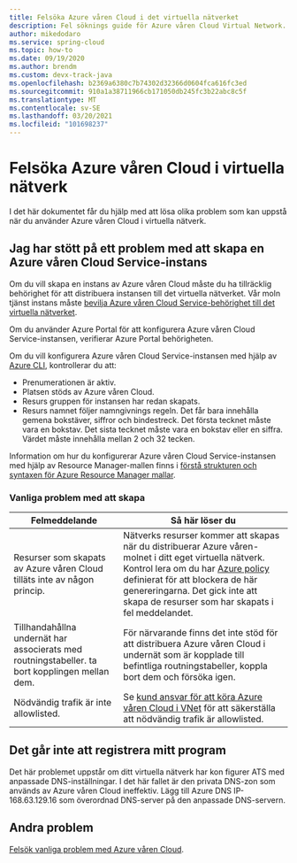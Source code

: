 ```yaml
---
title: Felsöka Azure våren Cloud i det virtuella nätverket
description: Fel söknings guide för Azure våren Cloud Virtual Network.
author: mikedodaro
ms.service: spring-cloud
ms.topic: how-to
ms.date: 09/19/2020
ms.author: brendm
ms.custom: devx-track-java
ms.openlocfilehash: b2369a6380c7b74302d32366d0604fca616fc3ed
ms.sourcegitcommit: 910a1a38711966cb171050db245fc3b22abc8c5f
ms.translationtype: MT
ms.contentlocale: sv-SE
ms.lasthandoff: 03/20/2021
ms.locfileid: "101698237"
---
```

# <a name="troubleshooting-azure-spring-cloud-in-virtual-networks"></a>Felsöka Azure våren Cloud i virtuella nätverk

I det här dokumentet får du hjälp med att lösa olika problem som kan uppstå när du använder Azure våren Cloud i virtuella nätverk.

## <a name="i-encountered-a-problem-with-creating-an-azure-spring-cloud-service-instance"></a>Jag har stött på ett problem med att skapa en Azure våren Cloud Service-instans

Om du vill skapa en instans av Azure våren Cloud måste du ha tillräcklig behörighet för att distribuera instansen till det virtuella nätverket.  Vår moln tjänst instans måste [bevilja Azure våren Cloud Service-behörighet till det virtuella nätverket](spring-cloud-tutorial-deploy-in-azure-virtual-network.md#grant-service-permission-to-the-virtual-network).

Om du använder Azure Portal för att konfigurera Azure våren Cloud Service-instansen, verifierar Azure Portal behörigheten.

Om du vill konfigurera Azure våren Cloud Service-instansen med hjälp av [Azure CLI](/cli/azure/get-started-with-azure-cli), kontrollerar du att:

- Prenumerationen är aktiv.
- Platsen stöds av Azure våren Cloud.
- Resurs gruppen för instansen har redan skapats.
- Resurs namnet följer namngivnings regeln. Det får bara innehålla gemena bokstäver, siffror och bindestreck. Det första tecknet måste vara en bokstav. Det sista tecknet måste vara en bokstav eller en siffra. Värdet måste innehålla mellan 2 och 32 tecken.

Information om hur du konfigurerar Azure våren Cloud Service-instansen med hjälp av Resource Manager-mallen finns i [förstå strukturen och syntaxen för Azure Resource Manager mallar](../azure-resource-manager/templates/template-syntax.md).

### <a name="common-creation-issues"></a>Vanliga problem med att skapa

| Felmeddelande | Så här löser du |
|------|------|
| Resurser som skapats av Azure våren Cloud tilläts inte av någon princip. | Nätverks resurser kommer att skapas när du distribuerar Azure våren-molnet i ditt eget virtuella nätverk. Kontrol lera om du har [Azure policy](../governance/policy/overview.md) definierat för att blockera de här genereringarna. Det gick inte att skapa de resurser som har skapats i fel meddelandet. |
| Tillhandahållna undernät har associerats med routningstabeller. ta bort kopplingen mellan dem. | För närvarande finns det inte stöd för att distribuera Azure våren Cloud i undernät som är kopplade till befintliga routningstabeller, koppla bort dem och försöka igen. |
| Nödvändig trafik är inte allowlisted. | Se [kund ansvar för att köra Azure våren Cloud i VNet](spring-cloud-vnet-customer-responsibilities.md) för att säkerställa att nödvändig trafik är allowlisted. |

## <a name="my-application-cant-be-registered"></a>Det går inte att registrera mitt program

Det här problemet uppstår om ditt virtuella nätverk har kon figurer ATS med anpassade DNS-inställningar. I det här fallet är den privata DNS-zon som används av Azure våren Cloud ineffektiv. Lägg till Azure DNS IP-168.63.129.16 som överordnad DNS-server på den anpassade DNS-servern.

## <a name="other-issues"></a>Andra problem

[Felsök vanliga problem med Azure våren Cloud](./spring-cloud-troubleshoot.md).